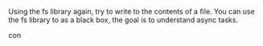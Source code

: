 
Using the fs library again, try to write to the contents of a file.
You can use the fs library to as a black box, the goal is to understand async tasks.


con